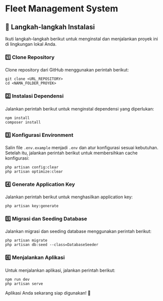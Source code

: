 # Fleet Management System

## 📌 Langkah-langkah Instalasi

Ikuti langkah-langkah berikut untuk menginstal dan menjalankan proyek ini di lingkungan lokal Anda.

### 1️⃣ Clone Repository
Clone repository dari GitHub menggunakan perintah berikut:
```
git clone <URL_REPOSITORY>
cd <NAMA_FOLDER_PROYEK>
```

### 2️⃣ Instalasi Dependensi
Jalankan perintah berikut untuk menginstal dependensi yang diperlukan:
```
npm install
composer install
```

### 3️⃣ Konfigurasi Environment
Salin file `.env.example` menjadi `.env` dan atur konfigurasi sesuai kebutuhan.
Setelah itu, jalankan perintah berikut untuk membersihkan cache konfigurasi:
```
php artisan config:clear
php artisan optimize:clear
```

### 4️⃣ Generate Application Key
Jalankan perintah berikut untuk menghasilkan application key:
```
php artisan key:generate
```

### 5️⃣ Migrasi dan Seeding Database
Jalankan migrasi dan seeding database menggunakan perintah berikut:
```
php artisan migrate
php artisan db:seed --class=DatabaseSeeder
```

### 6️⃣ Menjalankan Aplikasi
Untuk menjalankan aplikasi, jalankan perintah berikut:
```
npm run dev
php artisan serve
```

Aplikasi Anda sekarang siap digunakan! 🚀
